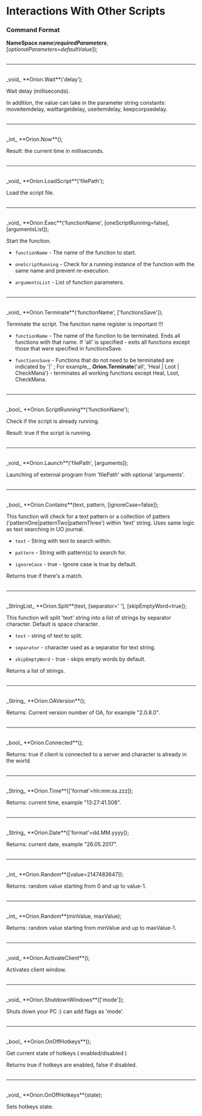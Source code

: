 # Interactions With Other Scripts

### Command Format

**NameSpace**.**name**(_**requiredParameters**_, [_optionalParameters=defaultValue_]);
</br></br>
***
</br>
_void_ **Orion.Wait**('delay');

Wait delay (milliseconds).

In addition, the value can take in the parameter string constants: moveitemdelay, waittargetdelay, useitemdelay, keepcorpsedelay.
</br></br>
***
</br>
_int_ **Orion.Now**();

Result: the current time in milliseconds.
</br></br>
***
</br>
_void_ **Orion.LoadScript**('filePath');

Load the script file.
</br></br>
***
</br>
_void_ **Orion.Exec**('functionName', [oneScriptRunning=false], [argumentsList]);

Start the function.

- `functionName` - The name of the function to start.

- `oneScriptRunning` - Check for a running instance of the function with the same name and prevent re-execution.

- `argumentsList` - List of function parameters.
</br></br>
***
</br>
_void_ **Orion.Terminate**('functionName', ['functionsSave']);

Terminate the script. The function name register is important !!!

- `functionName` - The name of the function to be terminated. Ends all functions with that name. If 'all' is specified - exits all functions except those that were specified in functionsSave.

- `functionsSave` - Functions that do not need to be terminated are indicated by '|' ; For example,_ **Orion.Terminate**('all', 'Heal | Loot | CheckMana') - terminates all working functions except Heal, Loot, CheckMana.
</br></br>
***
</br>
_bool_ **Orion.ScriptRunning**('functionName');

Check if the script is already running.

Result: true if the script is running.
</br></br>
***
</br>
_void_ **Orion.Launch**('filePath', [arguments]);

Launching of external program from 'filePath' with optional 'arguments'.
</br></br>
***
</br>
_bool_ **Orion.Contains**(text, pattern, [ignoreCase=false]);

This function will check for a text pattern or a collection of patters ('patternOne|patternTwo|patternThree') within 'text' string.
Uses same logic as text searching in UO journal.

- `text` - String with text to search within.

- `pattern` - String with pattern(s) to search for.

- `ignoreCase` - true - Ignore case is true by default.

Returns true if there's a match.
</br></br>
***
</br>
_StringList_ **Orion.Split**(text, [separator=' '], [skipEmptyWord=true]);

This function will split 'text' string into a list of strings by separator character. Default is space character.

- `text` - string of text to split.

- `separator` - character used as a separator for text string.

- `skipEmptyWord` - true - skips empty words by default.

Returns a list of strings.
</br></br>
***
</br>
_String_ **Orion.OAVersion**();

Returns: Current version number of OA, for example "2.0.8.0".
</br></br>
***
</br>
_bool_ **Orion.Connected**();

Returns: true if client is connected to a server and character is already in the world.
</br></br>
***
</br>
_String_ **Orion.Time**(['format'=hh:mm:ss.zzz]);

Returns: current time, example "13:27:41.508".
</br></br>
***
</br>
_String_ **Orion.Date**(['format'=dd.MM.yyyy]);

Returns: current date, example "26.05.2017".
</br></br>
***
</br>
_int_ **Orion.Random**([value=2147483647]);

Returns: random value starting from 0 and up to value-1.
</br></br>
***
</br>
_int_ **Orion.Random**(minValue, maxValue);

Returns: random value starting from minValue and up to maxValue-1.
</br></br>
***
</br>
_void_ **Orion.ActivateClient**();

Activates client window.
</br></br>
***
</br>
_void_ **Orion.ShutdownWindows**(['mode']);

Shuts down your PC :) can add flags as 'mode'.
</br></br>
***
</br>
_bool_ **Orion.OnOffHotkeys**();

Get current state of hotkeys ( enabled/disabled )

Returns true if hotkeys are enabled, false if disabled.
</br></br>
***
</br>
_void_ **Orion.OnOffHotkeys**(state);

Sets hotkeys state.
